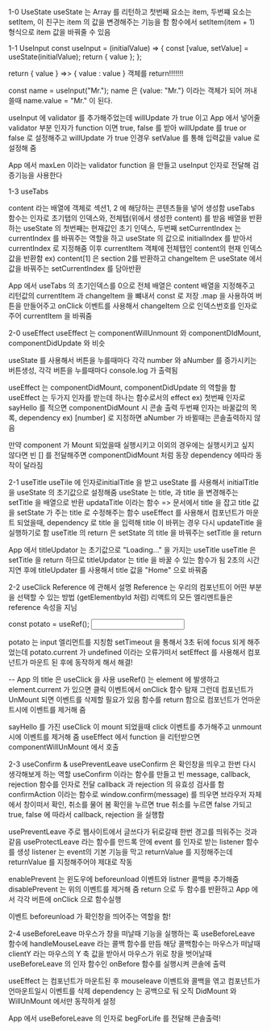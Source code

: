 1-0 UseState
useState 는 Array 를 리턴하고 첫번째 요소는 item, 두번쨰 요소는 setItem, 이 친구는 item 의 값을 변경해주는 기능을 함
함수에서 setItem(item + 1) 형식으로 item 값을 바꿔줄 수 있음

1-1 UseInput
const useInput = (initialValue) => {
const [value, setValue] = useState(initialValue);
return { value };
};

return { value } =>> { value : value } 객체를 return!!!!!!!

const name = useInput("Mr.");
name 은 {value: "Mr."} 이라는 객체가 되어 꺼내쓸때 name.value = "Mr." 이 된다.

useInput 에 validator 를 추가해주었는데 willUpdate 가 true 이고
App 에서 넣어줄 validator 부분 인자가 function 이면 true, false 를 받아 willUpdate 를 true or false 로 설정해주고 willUpdate 가 true 인경우 setValue 를 통해 입력값을 value 로 설정해 줌

App 에서 maxLen 이라는 validator function 을 만들고 useInput 인자로 전달해 검증기능을 사용한다

1-3 useTabs

content 라는 배열에 객체로 섹션1, 2 에 해당하는 콘텐츠들을 넣어 생성함
useTabs 함수는 인자로 초기탭의 인덱스와, 전체탭(위에서 생성한 content) 를 받음
배열을 반환하는 useState 의 첫번째는 현재값인 초기 인덱스, 두번째 setCurrentIndex 는 currentIndex 를 바꿔주는 역할을 하고
useState 의 값으로 initialIndex 를 받아서 currentIndex 로 지정해줌
이후 currentItem 객체에 전체탭인 content의 현재 인덱스 값을 반환함 ex) content[1] 은 section 2를 반환하고
changeItem 은 useState 에서 값을 바꿔주는 setCurrentIndex 를 담아반환

App 에서 useTabs 의 초기인덱스를 0으로 전체 배열은 content 배열을 지정해주고 리턴값의 currentItem 과 changeItem 을 뺴내서 const 로 저장
.map 을 사용하여 버튼을 만들어주고 onClick 이벤트를 사용해서 changeItem 으로 인덱스번호를 인자로 주어 currentItem 을 바꿔줌

2-0 useEffect
useEffect 는 componentWillUnmount 와 componentDIdMount, componentDidUpdate 와 비슷

useState 를 사용해서 버튼을 누를때마다 각각 number 와 aNumber 를 증가시키는 버튼생성, 각각 버튼을 누를때마다 console.log 가 출력됨

useEffect 는 componentDidMount, componentDidUpdate 의 역할을 함
useEffect 는 두가지 인자를 받는데 하나는 함수로서의 effect ex) 첫번째 인자로 sayHello 를 적으면 componentDidMount 시 콘솔 출력
두번째 인자는 바꿀값의 목록, dependency ex) [number] 로 지정하면 aNumber 가 바뀔때는 콘솔출력하지 않음

만약 component 가 Mount 되었을때 실행시키고 이외의 경우에는 실행시키고 싶지 않다면 빈 [] 를 전달해주면 componentDidMount 처럼 동장
dependency 에따라 동작이 달라짐

2-1 useTitle
useTile 에 인자로initialTitle 을 받고 useState 를 사용해서 initialTitle 을 useState 의 초기값으로 설정해줌
useState 는 title, 과 title 을 변경해주는 setTitle 을 배열으로 반환
updataTitle 이라는 함수 => 문서에서 title 을 잡고 title 값을 setState 가 주는 title 로 수정해주는 함수
useEffect 를 사용해서 컴포넌트가 마운트 되었을때, dependency 로 title 을 입력해 title 이 바뀌는 경우 다시 updateTitle 을 실행하기로 함
useTitle 의 return 은 setState 의 title 을 바꿔주는 setTitle 을 return

App 에서 titleUpdator 는 초기값으로 "Loading..." 을 가지는 useTitle
useTitle 은 setTitle 을 return 하므로 titleUpdator 는 title 을 바꿀 수 있는 함수가 됨
2초의 시간지연 후에 titleUpdater 를 사용해서 title 값을 "Home" 으로 바꿔줌

2-2 useClick
Reference 에 관해서 설명
Reference 는 우리의 컴포넌트이 어떤 부분을 선택할 수 있는 방법 (getElementbyId 처럼)
리액트의 모든 엘리멘트들은 reference 속성을 지님

const potato = useRef();
<input ref={potato} />

potato 는 input 엘리먼트를 지칭함
setTimeout 을 통해서 3초 뒤에 focus 되게 해주었는데 potato.current 가 undefined 이라는 오류가떠서
setEffect 를 사용해서 컴포넌트가 마운트 된 후에 동작하게 해서 해결!

--
App 의 title 은 useClick 을 사용 useRef() 는 element 에 발생하고 element.current 가 있으면 클릭 이벤트에서 onClick 함수 탐재
그런데 컴포넌트가 UnMount 되면 이벤트를 삭제할 필요가 있음
함수를 return 함으로 컴포넌트가 언마운트시에 이벤트를 제거해 줌

sayHello 를 가진 useClick 이 mount 되었을때 click 이벤트를 추가해주고
unmount 시에 이벤트를 제거해 줌
useEffect 에서 function 을 리턴받으면 componentWillUnMount 에서 호출

2-3 useConfirm & usePreventLeave
useConfirm 은 확인창을 띄우고 한번 다시 생각해보게 하는 역할
useConfirm 이라는 함수를 만들고 빈 message, callback, rejection 함수를 인자로 전달
callback 과 rejection 의 유효성 검사를 함
confirmAction 이라는 함수로 window.confirm(message) 를 띄우면 브라우저 자체에서 창이떠서 확인, 취소를 물어 봄 확인을 누르면 true 취소를 누르면 false 가되고
true, false 에 따라서 callback, rejection 을 실행함

usePreventLeave
주로 웹사이트에서 글쓰다가 뒤로갈때 한번 경고를 띄워주는 것과 같음
useProtectLeave 라는 함수를 만드록 안에 event 를 인자로 받는 listener 함수를 생성 listener 는 event의 기본 기능을 막고 returnValue 를 지정해주는데 returnValue 를 지정해주어야 제대로 작동

enablePrevent 는 윈도우에 beforeunload 이벤트와 listner 콜백을 추가해줌
disablePrevent 는 위의 이벤트를 제거해 줌
return 으로 두 함수를 반환하고 App 에서 각각 버튼에 onClick 으로 함수실행

이벤트 beforeunload 가 확인창을 띄어주는 역할을 함!

2-4 useBeforeLeave
마우스가 창을 떠날때 기능을 실행하는 훅
useBeforeLeave 함수에 handleMouseLeave 라는 콜백 함수를 만듬 해당 콜백함수는
마우스가 떠날때 clientY 라는 마우스의 Y 축 값을 받아서 마우스가 위로 창을 벗어날때 useBeforeLeave 의 인자 함수인 onBefore 함수를 실행시켜 콘솔에 출력

useEffect 는 컴포넌트가 마운트된 후 mouseleave 이벤트와 콜백을 엮고 컴포넌트가 언마운트일시 이벤트를 삭제 dependency 는 공백으로 둬 오직 DidMount 와 WillUnMount 에서만 동작하게 설정

App 에서 useBeforeLeave 의 인자로 begForLife 를 전달해 콘솔출력!
